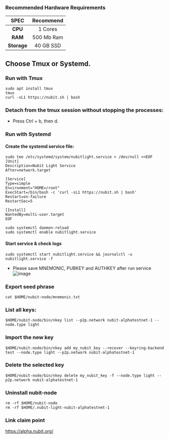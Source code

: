 
### Recommended Hardware Requirements

|   SPEC      |       Recommend          |
| :---------: | :-----------------------:|
|   **CPU**   |        1 Cores           |
|   **RAM**   |        500 Mb Ram        |
| **Storage** |        40 GB SSD         |

## Choose Tmux or Systemd.
### Run with Tmux
```
sudo apt install tmux
tmux
curl -sL1 https://nubit.sh | bash
```
### Detach from the tmux session without stopping the processes:
- Press Ctrl + b, then d.
### Run with Systemd
#### Create the systemd service file:
```
sudo tee /etc/systemd/system/nubitlight.service > /dev/null <<EOF
[Unit]
Description=Nubit Light Service
After=network.target

[Service]
Type=simple
Environment="HOME=/root"
ExecStart=/bin/bash -c 'curl -sL1 https://nubit.sh | bash'
Restart=on-failure
RestartSec=5

[Install]
WantedBy=multi-user.target
EOF
```
```
sudo systemctl daemon-reload
sudo systemctl enable nubitlight.service
```
#### Start service & check logs
```
sudo systemctl start nubitlight.service && journalctl -u nubitlight.service -f
```
- Please save MNEMONIC, PUBKEY and AUTHKEY after run service
![image](https://github.com/vnbnode/VNBnode-Guides/assets/40466326/5cb06916-aea0-4e1a-be84-2a9e186f067b)
### Export seed phrase
```
cat $HOME/nubit-node/mnemonic.txt
```
### List all keys:
```
$HOME/nubit-node/bin/nkey list --p2p.network nubit-alphatestnet-1 --node.type light
```
### Import the new key
```
$HOME/nubit-node/bin/nkey add my_nubit_key --recover --keyring-backend test --node.type light --p2p.network nubit-alphatestnet-1
```
### Delete the selected key
```
$HOME/nubit-node/bin/nkey delete my_nubit_key -f --node.type light --p2p.network nubit-alphatestnet-1
```
### Uninstall nubit-node
```
rm -rf $HOME/nubit-node
rm -rf $HOME/.nubit-light-nubit-alphatestnet-1
```
### Link claim point
https://alpha.nubit.org/
